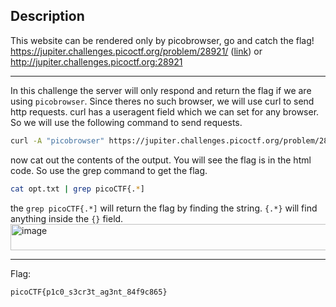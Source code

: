 ## Description
This website can be rendered only by picobrowser, go and catch the flag! https://jupiter.challenges.picoctf.org/problem/28921/ 
([link](https://jupiter.challenges.picoctf.org/problem/28921/)) or http://jupiter.challenges.picoctf.org:28921

---
In this challenge the server will only respond and return the flag if we are using `picobrowser`. Since theres no such browser, we will use curl to send http requests.
curl has a useragent field which we can set for any browser. So we will use the following command to send requests.
```bash
curl -A "picobrowser" https://jupiter.challenges.picoctf.org/problem/28921/flag > opt.txt
```
now cat out the contents of the output. You will see the flag is in the html code. So use the grep command to get the flag.
```bash
cat opt.txt | grep picoCTF{.*]
```
the `grep picoCTF{.*]` will return the flag by finding the string. `{.*}` will find anything inside the `{}` field.
<img width="1002" height="42" alt="image" src="https://github.com/user-attachments/assets/32faa381-107b-4402-b535-b69046bb8ec6" /><br>

---
Flag: 
```text
picoCTF{p1c0_s3cr3t_ag3nt_84f9c865}
```
